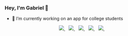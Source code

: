 ### Hey, I'm Gabriel 👋
- 🔭 I’m currently working on an app for college students


<p align='center'>
<a href="mailto:guruliciousjide@gmail.com">
  <img src="https://img.shields.io/badge/email me-%23D14836.svg?&style=for-the-badge&logo=gmail&logoColor=white" />
</a>&nbsp;&nbsp;
<a href="https://twitter.com/iamjideguru">
  <img src="https://img.shields.io/badge/twitter-%231DA1F2.svg?&style=for-the-badge&logo=twitter&logoColor=white" />
</a>&nbsp;&nbsp;
<a href="https://www.linkedin.com/in/festus-olusegun-b2b197128/">
  <img src="https://img.shields.io/badge/linkedin-%230077B5.svg?&style=for-the-badge&logo=linkedin&logoColor=white" />
</a>&nbsp;&nbsp;
<a href="https://www.twitch.tv/jideguru">
  <img src="https://img.shields.io/badge/twitch-%236441a5.svg?&style=for-the-badge&logo=twitch&logoColor=white" />
</a>&nbsp;&nbsp;
<a href="https://medium.com/@jideguru">
  <img src="https://img.shields.io/badge/medium-%2312100E.svg?&style=for-the-badge&logo=medium&logoColor=white" />
</a>&nbsp;&nbsp;
